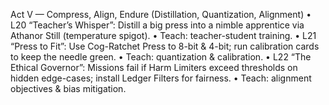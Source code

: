 Act V — Compress, Align, Endure (Distillation, Quantization, Alignment)
	•	L20 “Teacher’s Whisper”: Distill a big press into a nimble apprentice via Athanor Still (temperature spigot).
	•	Teach: teacher-student training.
	•	L21 “Press to Fit”: Use Cog-Ratchet Press to 8-bit & 4-bit; run calibration cards to keep the needle green.
	•	Teach: quantization & calibration.
	•	L22 “The Ethical Governor”: Missions fail if Harm Limiters exceed thresholds on hidden edge-cases; install Ledger Filters for fairness.
	•	Teach: alignment objectives & bias mitigation.